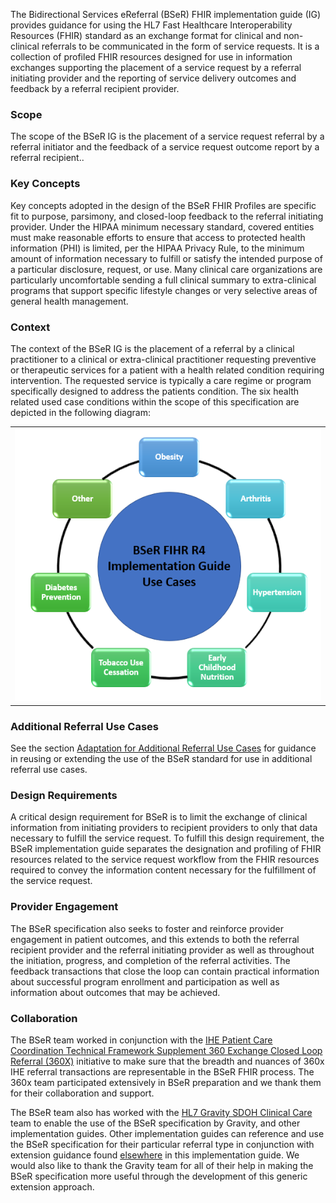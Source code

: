 The Bidirectional Services eReferral (BSeR) FHIR implementation guide (IG) provides guidance for using the HL7 Fast Healthcare Interoperability Resources (FHIR) standard as an exchange format for clinical and non-clinical referrals to be communicated in the form of service requests. It is a collection of profiled FHIR resources designed for use in information exchanges supporting the placement of a service request by a referral initiating provider and the reporting of service delivery outcomes and feedback by a referral recipient provider.

### Scope

The scope of the BSeR IG is the placement of a service request referral by a referral initiator and the feedback of a service request outcome report by a referral recipient..

### Key Concepts

Key concepts adopted in the design of the BSeR FHIR Profiles are specific fit to purpose, parsimony, and closed-loop feedback to the referral initiating provider. Under the HIPAA minimum necessary standard, covered entities must make reasonable efforts to ensure that access to protected health information (PHI) is limited, per the HIPAA Privacy Rule, to the minimum amount of information necessary to fulfill or satisfy the intended purpose of a particular disclosure, request, or use. Many clinical care organizations are particularly uncomfortable sending a full clinical summary to extra-clinical programs that support specific lifestyle changes or very selective areas of general health management.

### Context

The context of the BSeR IG is the placement of a referral by a clinical practitioner to a clinical or extra-clinical practitioner requesting preventive or therapeutic services for a patient with a health related condition requiring intervention. The requested service is typically a care regime or program specifically designed to address the patients condition. The six health related used case conditions within the scope of this specification are depicted in the following diagram:
<center>
<table><tr><td><img src="BSeR IG Referral Use Cases.png" style="width:100%;"/></td></tr></table>
</center>

### Additional Referral Use Cases

See the section [Adaptation for Additional Referral Use Cases](adaptation_for_additional_referral_use_cases.html) for guidance in reusing or extending the use of the BSeR standard for use in additional referral use cases.

### Design Requirements

A critical design requirement for BSeR is to limit the exchange of clinical information from initiating providers to recipient providers to only that data necessary to fulfill the service request. To fulfill this design requirement, the BSeR implementation guide separates the designation and profiling of FHIR resources related to the service request workflow from the FHIR resources required to convey the information content necessary for the fulfillment of the service request.

### Provider Engagement

The BSeR specification also seeks to foster and reinforce provider engagement in patient outcomes, and this extends to both the referral recipient provider and the referral initiating provider as well as throughout the initiation, progress, and completion of the referral activities. The feedback transactions that close the loop can contain practical information about successful program enrollment and participation as well as information about outcomes that may be achieved.

### Collaboration

The BSeR team worked in conjunction with the [IHE Patient Care Coordination Technical Framework Supplement 360 Exchange Closed Loop Referral (360X)](https://www.ihe.net/uploadedFiles/Documents/PCC/IHE_PCC_Suppl_360X.pdf) initiative to make sure that the breadth and nuances of 360x IHE referral transactions are representable in the BSeR FHIR process. The 360x team participated extensively in BSeR preparation and we thank them for their collaboration and support.

The BSeR team also has worked with the [HL7 Gravity SDOH Clinical Care](https://hl7.org/fhir/us/sdoh-clinicalcare/) team to enable the use of the BSeR specification by Gravity, and other implementation guides. Other implementation guides can reference and use the BSeR specification for their particular referral type in conjunction with extension guidance found [elsewhere](adaptation_for_additional_referral_use_cases.html) in this implementation guide. We would also like to thank the Gravity team for all of their help in making the BSeR specification more useful through the development of this generic extension approach.